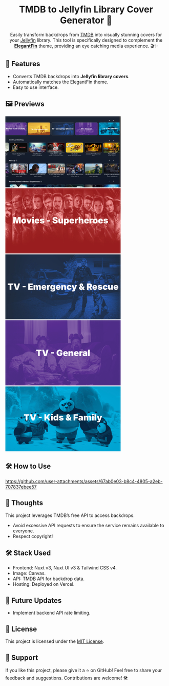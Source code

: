 <div align="center"> 
  <h1>TMDB to Jellyfin Library Cover Generator 🌟</h1>
  <p>Easily transform backdrops from <a href="https://www.themoviedb.org/" target="_blank">TMDB</a> into visually stunning covers for your <a href="https://jellyfin.org/" target="_blank">Jellyfin</a> library. This tool is specifically designed to complement the <a href="https://github.com/lscambo13/ElegantFin" target="_blank"><strong>ElegantFin</strong></a> theme, providing an eye catching media experience. 🎬✨</p>
</div>

## 🚀 Features

- Converts TMDB backdrops into **Jellyfin library covers**.
- Automatically matches the ElegantFin theme.
- Easy to use interface.

## 🖼️ Previews
  
<img src="https://github.com/KeyboardDabbler/JF-Library-Cover-Generator/blob/main/Previews/Homepage.png" style="width:360px;height:auto;"></img>
<img src="https://github.com/KeyboardDabbler/JF-Library-Cover-Generator/blob/main/Previews/Movies%20-%20Superheroes.png" style="width:360px;height:auto;"></img>
<img src="https://github.com/KeyboardDabbler/JF-Library-Cover-Generator/blob/main/Previews/TV%20-%20Emergency%20%26%20Rescue.png" style="width:360px;height:auto;"></img>
<img src="https://github.com/KeyboardDabbler/JF-Library-Cover-Generator/blob/main/Previews/TV%20-%20General.png" style="width:360px;height:auto;"></img>
<img src="https://github.com/KeyboardDabbler/JF-Library-Cover-Generator/blob/main/Previews/TV%20-%20Kids%20%26%20Family.png" style="width:360px;height:auto;"></img>


## 🛠️ How to Use
https://github.com/user-attachments/assets/67ab0e03-b8c4-4805-a2eb-707837ebee57

## 💭 Thoughts
This project leverages TMDB’s free API to access backdrops.
- Avoid excessive API requests to ensure the service remains available to everyone.
- Respect copyright!

## 🛠️ Stack Used
- Frontend: Nuxt v3, Nuxt UI v3 & Tailwind CSS v4.
- Image: Canvas.
- API: TMDB API for backdrop data.
- Hosting: Deployed on Vercel.

## 🔮 Future Updates
- Implement backend API rate limiting.

## 📄 License
This project is licensed under the [MIT License](./LICENSE).

## 🌟 Support

If you like this project, please give it a ⭐ on GitHub!
Feel free to share your feedback and suggestions. Contributions are welcome! 🛠️
